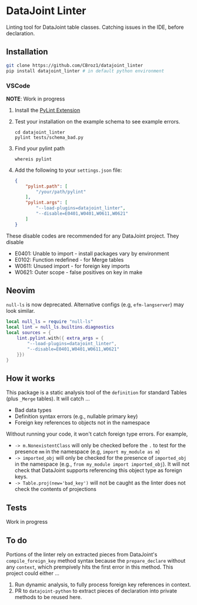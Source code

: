 # DataJoint Linter

Linting tool for DataJoint table classes. Catching issues in the IDE, before
declaration.

## Installation

```bash
git clone https://github.com/CBroz1/datajoint_linter
pip install datajoint_linter # in default python environment
```

### VSCode

__NOTE__: Work in progress

1. Install the
    [PyLint Extension](https://marketplace.visualstudio.com/items?itemName=ms-python.pylint)


2. Test your installation on the example schema to see example errors.

    ```console
    cd datajoint_linter
    pylint tests/schema_bad.py
    ```

3. Find your pylint path

    ```console
    whereis pylint
    ```

4. Add the following to your `settings.json` file:

    ```json
    {
        "pylint.path": [
            "/your/path/pylint"
        ],
        "pylint.args": [
            "--load-plugins=datajoint_linter",
            "--disable=E0401,W0401,W0611,W0621"
        ]
    }
    ```

These disable codes are recommended for any DataJoint project. They disable

- E0401: Unable to import - install packages vary by environment
- E0102: Function redefined - for Merge tables
- W0611: Unused import - for foreign key imports
- W0621: Outer scope - false positives on key in make

## Neovim

`null-ls` is now deprecated. Alternative configs (e.g, `efm-langserver`) may
look similar.

```lua
local null_ls = require "null-ls"
local lint = null_ls.builtins.diagnostics
local sources = {
    lint.pylint.with({ extra_args = {
        "--load-plugins=datajoint_linter",
        "--disable=E0401,W0401,W0611,W0621"
    }})
}
```

## How it works

This package is a static analysis tool of the `definition` for standard Tables
(plus `_Merge` tables). It will catch ...

- Bad data types
- Definition syntax errors (e.g., nullable primary key)
- Foreign key references to objects not in the namespace

Without running your code, it won't catch foreign type errors. For example,

- `-> m.NonexistentClass` will only be checked before the `.` to test for the
    presence `mm` in the namespace (e.g, `import my_module as m`)
- `-> imported_obj` will only be checked for the presence of `imported_obj` in
    the namespace (e.g., `from my_module import imported_obj`). It will not
    check that DataJoint supports referencing this object type as foreign keys.
- `-> Table.proj(new='bad_key')` will not be caught as the linter does not check
    the contents of projections

## Tests

Work in progress

## To do

Portions of the linter rely on extracted pieces from DataJoint's
`compile_foreign_key` method syntax because the `prepare_declare` without any
`context`, which prempively hits the first error in this method. This project
could either ...

1. Run dynamic analysis, to fully process foreign key references in context.
2. PR to `datajoint-python` to extract pieces of declaration into private
    methods to be reused here.
